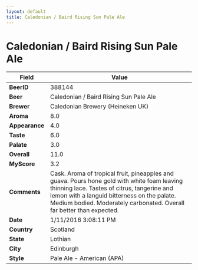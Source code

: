 ```yaml
---
layout: default
title: Caledonian / Baird Rising Sun Pale Ale
---
```


# Caledonian / Baird Rising Sun Pale Ale

| Field         | Value     |
|---------------|-----------|
| **BeerID** | 388144 |
| **Beer** | Caledonian / Baird Rising Sun Pale Ale |
| **Brewer** | Caledonian Brewery (Heineken UK) |
| **Aroma** | 8.0 |
| **Appearance** | 4.0 |
| **Taste** | 6.0 |
| **Palate** | 3.0 |
| **Overall** | 11.0 |
| **MyScore** | 3.2 |
| **Comments** | Cask. Aroma of tropical fruit, pineapples and guava. Pours hone gold with white foam leaving thinning lace. Tastes of citrus, tangerine and lemon with a languid bitterness on the palate. Medium bodied. Moderately carbonated. Overall far better than expected. |
| **Date** | 1/11/2016 3:08:11 PM |
| **Country** | Scotland |
| **State** | Lothian |
| **City** | Edinburgh |
| **Style** | Pale Ale - American (APA) |
